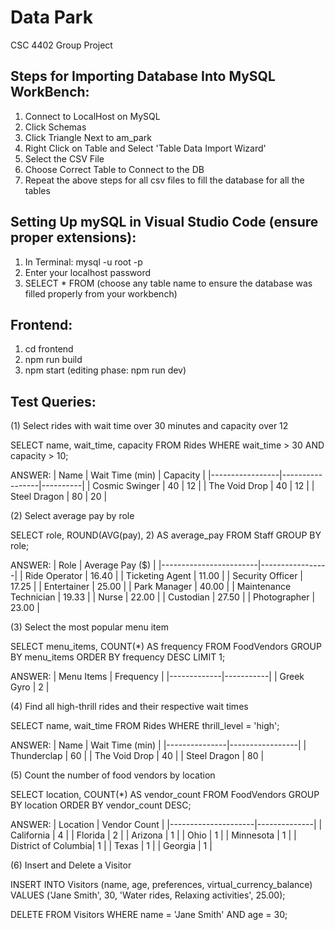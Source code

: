 # Data Park
CSC 4402 Group Project

## Steps for Importing Database Into MySQL WorkBench:
1. Connect to LocalHost on MySQL
2. Click Schemas 
3. Click Triangle Next to am_park
4. Right Click on Table and Select 'Table Data Import Wizard'
5. Select the CSV File 
6. Choose Correct Table to Connect to the DB 
7. Repeat the above steps for all csv files to fill the database for all the tables

## Setting Up mySQL in Visual Studio Code (ensure proper extensions):
1. In Terminal: mysql -u root -p
2. Enter your localhost password
3. SELECT * FROM (choose any table name to ensure the database was filled properly from your workbench)

## Frontend:
1. cd frontend
2. npm run build
3. npm start (editing phase: npm run dev)

## Test Queries:
(1) Select rides with wait time over 30 minutes and capacity over 12

SELECT name, wait_time, capacity
FROM Rides
WHERE wait_time > 30 AND capacity > 10;

ANSWER:
| Name            | Wait Time (min) | Capacity |
|-----------------|-----------------|----------|
| Cosmic Swinger  | 40              | 12       |
| The Void Drop   | 40              | 12       |
| Steel Dragon    | 80              | 20       |


(2) Select average pay by role

SELECT role, ROUND(AVG(pay), 2) AS average_pay
FROM Staff
GROUP BY role;

ANSWER:
| Role                   | Average Pay ($) |
|------------------------|-----------------|
| Ride Operator          | 16.40           |
| Ticketing Agent        | 11.00           |
| Security Officer       | 17.25           |
| Entertainer            | 25.00           |
| Park Manager           | 40.00           |
| Maintenance Technician | 19.33           |
| Nurse                  | 22.00           |
| Custodian              | 27.50           |
| Photographer           | 23.00           |


(3) Select the most popular menu item

SELECT menu_items, COUNT(*) AS frequency
FROM FoodVendors
GROUP BY menu_items
ORDER BY frequency DESC
LIMIT 1;

ANSWER:
| Menu Items  | Frequency |
|-------------|-----------|
| Greek Gyro  | 2         |

(4) Find all high-thrill rides and their respective wait times

SELECT name, wait_time
FROM Rides
WHERE thrill_level = 'high';

ANSWER:
| Name          | Wait Time (min) |
|---------------|-----------------|
| Thunderclap   | 60              |
| The Void Drop | 40              |
| Steel Dragon  | 80              |

(5) Count the number of food vendors by location

SELECT location, COUNT(*) AS vendor_count
FROM FoodVendors
GROUP BY location
ORDER BY vendor_count DESC;

ANSWER:
| Location            | Vendor Count |
|---------------------|--------------|
| California          | 4            |
| Florida             | 2            |
| Arizona             | 1            |
| Ohio                | 1            |
| Minnesota           | 1            |
| District of Columbia| 1            |
| Texas               | 1            |
| Georgia             | 1            |

(6) Insert and Delete a Visitor

INSERT INTO Visitors (name, age, preferences, virtual_currency_balance)
VALUES ('Jane Smith', 30, 'Water rides, Relaxing activities', 25.00);

DELETE FROM Visitors
WHERE name = 'Jane Smith' AND age = 30;
